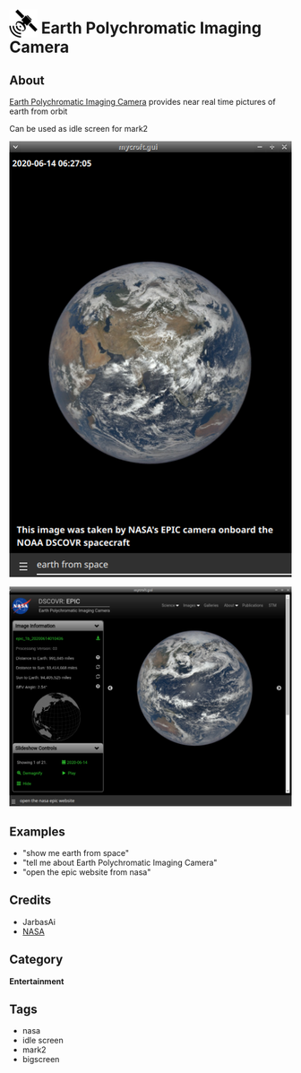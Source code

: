 # <img src='./icon.png' width='50' height='50' style='vertical-align:bottom'/> Earth Polychromatic Imaging Camera


## About

[Earth Polychromatic Imaging Camera](https://epic.gsfc.nasa.gov/) provides near real time pictures of earth from orbit
  
Can be used as idle screen for mark2
 
![](screenie.png)

![](website.png)

## Examples
* "show me earth from space"
* "tell me about Earth Polychromatic Imaging Camera"
* "open the epic website from nasa"

## Credits
- JarbasAi
- [NASA](https://apod.nasa.gov/apod/astropix.html)

## Category
**Entertainment**

## Tags
- nasa
- idle screen
- mark2
- bigscreen
